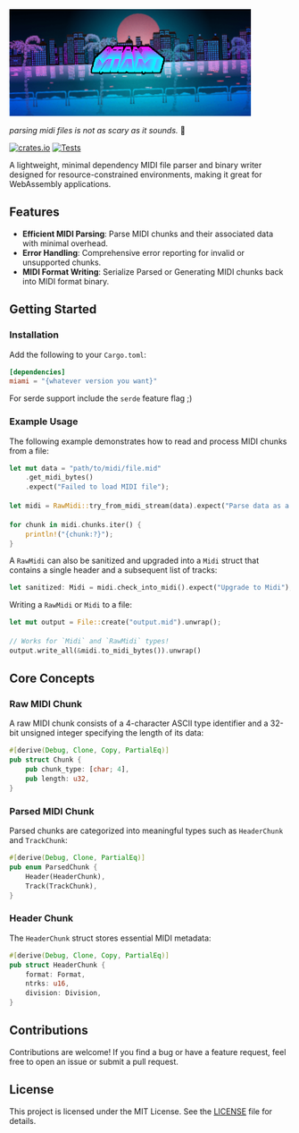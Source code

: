<img alt="Banner" src="./banner.png" />

*parsing midi files is not as scary as it sounds.* 🐔

[![crates.io](https://img.shields.io/crates/v/miami.svg)](https://crates.io/crates/miami)
[![Tests](https://github.com/BradenEverson/miami/actions/workflows/rust.yml/badge.svg)](https://github.com/BradenEverson/miami/actions/workflows/rust.yml)

A lightweight, minimal dependency MIDI file parser and binary writer designed for resource-constrained environments, making it great for WebAssembly applications.

## Features

- **Efficient MIDI Parsing**: Parse MIDI chunks and their associated data with minimal overhead.
- **Error Handling**: Comprehensive error reporting for invalid or unsupported chunks.
- **MIDI Format Writing**: Serialize Parsed or Generating MIDI chunks back into MIDI format binary.

## Getting Started

### Installation

Add the following to your `Cargo.toml`:

```toml
[dependencies]
miami = "{whatever version you want}"
```

For serde support include the `serde` feature flag ;)

### Example Usage

The following example demonstrates how to read and process MIDI chunks from a file:

```rust
let mut data = "path/to/midi/file.mid"
    .get_midi_bytes()
    .expect("Failed to load MIDI file");

let midi = RawMidi::try_from_midi_stream(data).expect("Parse data as a MIDI stream");

for chunk in midi.chunks.iter() {
    println!("{chunk:?}");
}
```

A `RawMidi` can also be sanitized and upgraded into a `Midi` struct that contains a single header and a subsequent list of tracks:

```rust
let sanitized: Midi = midi.check_into_midi().expect("Upgrade to Midi");
```

Writing a `RawMidi` or `Midi` to a file:

```rust
let mut output = File::create("output.mid").unwrap();

// Works for `Midi` and `RawMidi` types!
output.write_all(&midi.to_midi_bytes()).unwrap()
```

## Core Concepts

### Raw MIDI Chunk

A raw MIDI chunk consists of a 4-character ASCII type identifier and a 32-bit unsigned integer specifying the length of its data:

```rust
#[derive(Debug, Clone, Copy, PartialEq)]
pub struct Chunk {
    pub chunk_type: [char; 4],
    pub length: u32,
}
```

### Parsed MIDI Chunk

Parsed chunks are categorized into meaningful types such as `HeaderChunk` and `TrackChunk`:

```rust
#[derive(Debug, Clone, PartialEq)]
pub enum ParsedChunk {
    Header(HeaderChunk),
    Track(TrackChunk),
}
```

### Header Chunk

The `HeaderChunk` struct stores essential MIDI metadata:

```rust
#[derive(Debug, Clone, Copy, PartialEq)]
pub struct HeaderChunk {
    format: Format,
    ntrks: u16,
    division: Division,
}
```
## Contributions

Contributions are welcome! If you find a bug or have a feature request, feel free to open an issue or submit a pull request.

## License

This project is licensed under the MIT License. See the [LICENSE](LICENSE) file for details.
